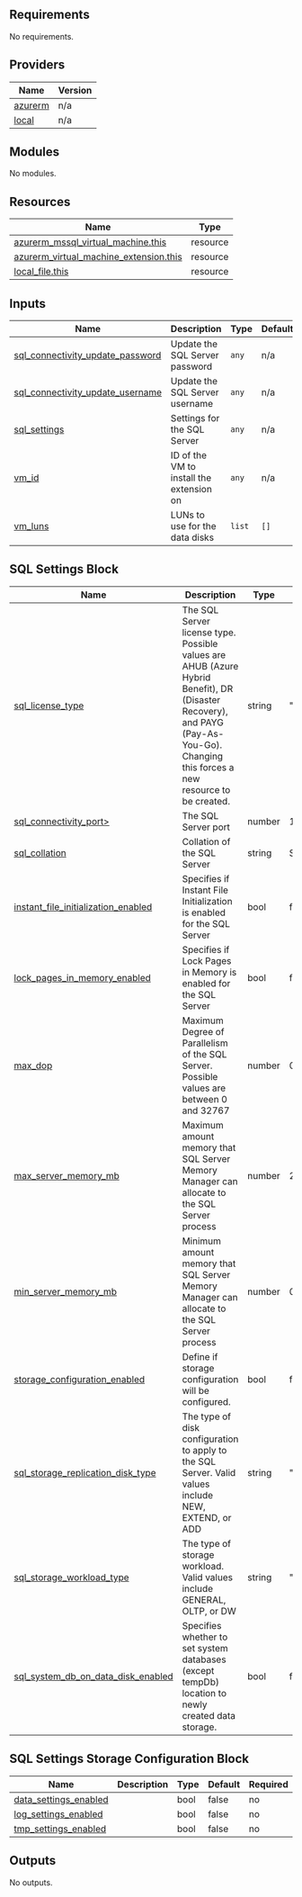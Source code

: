 <!-- BEGIN_TF_DOCS -->
## Requirements

No requirements.

## Providers

| Name | Version |
|------|---------|
| <a name="provider_azurerm"></a> [azurerm](#provider\_azurerm) | n/a |
| <a name="provider_local"></a> [local](#provider\_local) | n/a |

## Modules

No modules.

## Resources

| Name | Type |
|------|------|
| [azurerm_mssql_virtual_machine.this](https://registry.terraform.io/providers/hashicorp/azurerm/latest/docs/resources/mssql_virtual_machine) | resource |
| [azurerm_virtual_machine_extension.this](https://registry.terraform.io/providers/hashicorp/azurerm/latest/docs/resources/virtual_machine_extension) | resource |
| [local_file.this](https://registry.terraform.io/providers/hashicorp/local/latest/docs/resources/file) | resource |

## Inputs

| Name | Description | Type | Default | Required |
|------|-------------|------|---------|:--------:|
| <a name="input_sql_connectivity_update_password"></a> [sql\_connectivity\_update\_password](#input\_sql\_connectivity\_update\_password) | Update the SQL Server password | `any` | n/a | yes |
| <a name="input_sql_connectivity_update_username"></a> [sql\_connectivity\_update\_username](#input\_sql\_connectivity\_update\_username) | Update the SQL Server username | `any` | n/a | yes |
| <a name="input_sql_settings"></a> [sql\_settings](#input\_sql\_settings) | Settings for the SQL Server | `any` | n/a | yes |
| <a name="input_vm_id"></a> [vm\_id](#input\_vm\_id) | ID of the VM to install the extension on | `any` | n/a | yes |
| <a name="input_vm_luns"></a> [vm\_luns](#input\_vm\_luns) | LUNs to use for the data disks | `list` | `[]` | no |

## SQL Settings Block
| Name                                                                                                                                                                                                                                           | Description                                                                                                                                                                        | Type   | Default                      | Required |
|------------------------------------------------------------------------------------------------------------------------------------------------------------------------------------------------------------------------------------------------|------------------------------------------------------------------------------------------------------------------------------------------------------------------------------------|--------|------------------------------|----------|
| <a name="input_sql_license_type"></a> [sql\_license\_type](https://registry.terraform.io/providers/hashicorp/azurerm/latest/docs/resources/mssql_virtual_machine#sql_license_type-1)                                                           | The SQL Server license type. Possible values are AHUB (Azure Hybrid Benefit), DR (Disaster Recovery), and PAYG (Pay-As-You-Go). Changing this forces a new resource to be created. | string | "PAYG"                       | no       |
| <a name="inut_sql_connectivity_port"></a> [sql\_connectivity\_port>](https://registry.terraform.io/providers/hashicorp/azurerm/latest/docs/resources/mssql_virtual_machine#sql_connectivity_port-1)                                            | The SQL Server port                                                                                                                                                                | number | 1433                         | no       |
| <a name="input_sql_collation"></a> [sql\_collation](https://registry.terraform.io/providers/hashicorp/azurerm/latest/docs/resources/mssql_virtual_machine#collation-1)                                                                         | Collation of the SQL Server                                                                                                                                                        | string | SQL_Latin1_General_CP1_CI_AS | no       |
| <a name="input_instant_file_initialization_enabled"></a> [instant\_file\_initialization\_enabled](https://registry.terraform.io/providers/hashicorp/azurerm/latest/docs/resources/mssql_virtual_machine#instant_file_initialization_enabled-1) | Specifies if Instant File Initialization is enabled for the SQL Server                                                                                                             | bool   | false                        | no       |
| <a name="input_lock_pages_in_memory_enabled"></a> [lock\_pages\_in\_memory\_enabled](https://registry.terraform.io/providers/hashicorp/azurerm/latest/docs/resources/mssql_virtual_machine#lock_pages_in_memory_enabled-1)                     | Specifies if Lock Pages in Memory is enabled for the SQL Server                                                                                                                    | bool   | false                        |          |
| <a name="input_max_dop"></a> [max\_dop](https://registry.terraform.io/providers/hashicorp/azurerm/latest/docs/resources/mssql_virtual_machine#max_dop-1)                                                                                                                                                                                                      | Maximum Degree of Parallelism of the SQL Server. Possible values are between 0 and 32767                                                                                           | number | 0                            |          |
| <a name="input_max_server_memory_mb"></a> [max\_server\_memory\_mb](https://registry.terraform.io/providers/hashicorp/azurerm/latest/docs/resources/mssql_virtual_machine#max_server_memory_mb-1)                                                                                                                                                                          | Maximum amount memory that SQL Server Memory Manager can allocate to the SQL Server process                                                                                        | number | 2147483647                   | no       |
| <a name="input_min_server_memory_mb"></a> [min\_server\_memory\_mb](https://registry.terraform.io/providers/hashicorp/azurerm/latest/docs/resources/mssql_virtual_machine#min_server_memory_mb-1)                                                                                                                                                                          | Minimum amount memory that SQL Server Memory Manager can allocate to the SQL Server process                                                                                        | number | 0                            | no       |
| <a name="input_storage_configuration_enabled"></a> [storage\_configuration\_enabled]()                                                                                                                                                         | Define if storage configuration will be configured.                                                                                                                                | bool   | false | no       |
| <a name="input_sql_storage_replication_disk_type"></a> [sql\_storage\_replication\_disk\_type](https://registry.terraform.io/providers/hashicorp/azurerm/latest/docs/resources/mssql_virtual_machine#disk_type-1)                                                                                                                                               | The type of disk configuration to apply to the SQL Server. Valid values include NEW, EXTEND, or ADD                                                                                | string | "NEW" | yes      |
| <a name="input_sql_storage_workload_type"></a> [sql\_storage\_workload\_type](https://registry.terraform.io/providers/hashicorp/azurerm/latest/docs/resources/mssql_virtual_machine#storage_workload_type-1)                                                                                                                                                                | The type of storage workload. Valid values include GENERAL, OLTP, or DW                                                                                                            | string | "OLTP"| yes      |
| <a name="input_sql_system_db_on_data_disk_enabled"></a> [sql\_system\_db\_on\_data\_disk\_enabled](https://registry.terraform.io/providers/hashicorp/azurerm/latest/docs/resources/mssql_virtual_machine#system_db_on_data_disk_enabled-1)                                                                                                                                           | Specifies whether to set system databases (except tempDb) location to newly created data storage.                                                                                  | bool | false | no |

## SQL Settings Storage Configuration Block
| Name                                                                 | Description | Type   | Default                      | Required |
|----------------------------------------------------------------------|------|--------|------------------------------|----------|
| <a name="input_data_settings_enabled"></a> [data_settings_enabled]() | | bool | false | no |
| <a name="input_log_settings_enabled"></a> [log_settings_enabled]()   | | bool | false | no |
| <a name="input_tmp_settings_enabled"></a> [tmp_settings_enabled]()   | | bool | false | no |


## Outputs

No outputs.
<!-- END_TF_DOCS -->